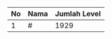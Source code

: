 | No | Nama            | Jumlah Level |
|----|-----------------|--------------|
| 1  | #    |    1929        |

